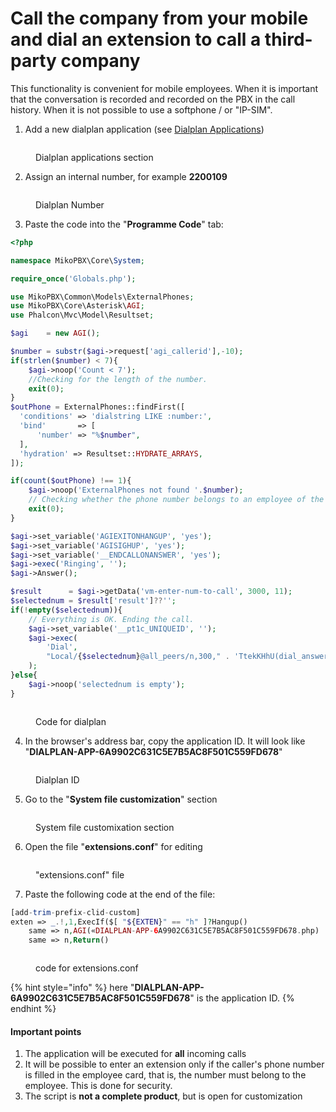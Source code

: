 # Call the company from your mobile and dial an extension to call a third-party company

This functionality is convenient for mobile employees. When it is important that the conversation is recorded and recorded on the PBX in the call history. When it is not possible to use a softphone / or "IP-SIM".

1. Add a new dialplan application (see [Dialplan Applications](../../manual/modules/dialplan-applications.md))

<figure><img src="../../.gitbook/assets/NewDialplan.png" alt=""><figcaption><p>Dialplan applications section</p></figcaption></figure>

2. Assign an internal number, for example **2200109**

<figure><img src="../../.gitbook/assets/DialplanID.png" alt=""><figcaption><p>Dialplan Number</p></figcaption></figure>

3. Paste the code into the "**Programme Code**" tab:

```php
<?php

namespace MikoPBX\Core\System;

require_once('Globals.php');

use MikoPBX\Common\Models\ExternalPhones;
use MikoPBX\Core\Asterisk\AGI;
use Phalcon\Mvc\Model\Resultset;

$agi    = new AGI();

$number = substr($agi->request['agi_callerid'],-10);
if(strlen($number) < 7){
    $agi->noop('Count < 7');
    //Checking for the length of the number.
    exit(0);
}
$outPhone = ExternalPhones::findFirst([
  'conditions' => 'dialstring LIKE :number:',
  'bind'       => [
      'number' => "%$number",
  ],
  'hydration' => Resultset::HYDRATE_ARRAYS,
]);

if(count($outPhone) !== 1){
    $agi->noop('ExternalPhones not found '.$number);
    // Checking whether the phone number belongs to an employee of the company.
    exit(0);
}

$agi->set_variable('AGIEXITONHANGUP', 'yes');
$agi->set_variable('AGISIGHUP', 'yes');
$agi->set_variable('__ENDCALLONANSWER', 'yes');
$agi->exec('Ringing', '');
$agi->Answer();

$result      = $agi->getData('vm-enter-num-to-call', 3000, 11);
$selectednum = $result['result']??'';
if(!empty($selectednum)){
    // Everything is OK. Ending the call.
    $agi->set_variable('__pt1c_UNIQUEID', '');
    $agi->exec(
        'Dial',
        "Local/{$selectednum}@all_peers/n,300," . 'TtekKHhU(dial_answer)b(dial_create_chan,s,1)'
    );
}else{
    $agi->noop('selectednum is empty');
}
```

<figure><img src="../../.gitbook/assets/codeForDialplan.png" alt=""><figcaption><p>Code for dialplan</p></figcaption></figure>

4. In the browser's address bar, copy the application ID. It will look like "**DIALPLAN-APP-6A9902C631C5E7B5AC8F501C559FD678**"

<figure><img src="../../.gitbook/assets/DialplanIDNumber.png" alt=""><figcaption><p>Dialplan ID</p></figcaption></figure>

5. Go to the "**System file customization**" section

<figure><img src="../../.gitbook/assets/SystemFileCustomization.png" alt=""><figcaption><p>System file customixation section</p></figcaption></figure>

6. Open the file "**extensions.conf**" for editing

<figure><img src="../../.gitbook/assets/EditExtensions.conf.png" alt=""><figcaption><p>"extensions.conf" file</p></figcaption></figure>

7. Paste the following code at the end of the file:

```php
[add-trim-prefix-clid-custom]
exten => _.!,1,ExecIf($[ "${EXTEN}" == "h" ]?Hangup()
    same => n,AGI(«DIALPLAN-APP-6A9902C631C5E7B5AC8F501C559FD678.php)
    same => n,Return()
```

<figure><img src="../../.gitbook/assets/codeForExtensions].png" alt=""><figcaption><p>code for extensions.conf</p></figcaption></figure>

{% hint style="info" %}
here "**DIALPLAN-APP-6A9902C631C5E7B5AC8F501C559FD678**" is the application ID.
{% endhint %}

#### Important points&#x20;

1. The application will be executed for **all** incoming calls
2. It will be possible to enter an extension only if the caller's phone number is filled in the employee card, that is, the number must belong to the employee. This is done for security.
3. The script is **not a complete product**, but is open for customization
